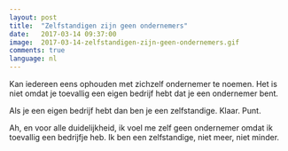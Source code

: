 ```yaml
---
layout: post
title:  "Zelfstandigen zijn geen ondernemers"
date:   2017-03-14 09:37:00
image:  2017-03-14-zelfstandigen-zijn-geen-ondernemers.gif
comments: true
language: nl
---
```


Kan iedereen eens ophouden met zichzelf ondernemer te noemen. Het is niet omdat 
je toevallig een eigen bedrijf hebt dat je een ondernemer bent.

Als je een eigen bedrijf hebt dan ben je een zelfstandige. Klaar. Punt.

Ah, en voor alle duidelijkheid, ik voel me zelf geen ondernemer omdat ik toevallig
een bedrijfje heb. Ik ben een zelfstandige, niet meer, niet minder.

